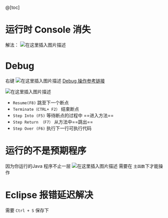 ﻿@[toc]
# 运行时 Console 消失
解法：
![在这里插入图片描述](https://img-blog.csdnimg.cn/20210312142543661.png?x-oss-process=image/watermark,type_ZmFuZ3poZW5naGVpdGk,shadow_10,text_aHR0cHM6Ly9ibG9nLmNzZG4ubmV0L1F1YW50dW1Zb3U=,size_16,color_FFFFFF,t_70)
 # Debug
 右键
 ![在这里插入图片描述](https://img-blog.csdnimg.cn/20210312142623567.png?x-oss-process=image/watermark,type_ZmFuZ3poZW5naGVpdGk,shadow_10,text_aHR0cHM6Ly9ibG9nLmNzZG4ubmV0L1F1YW50dW1Zb3U=,size_16,color_FFFFFF,t_70)
[Debug  操作参考链接](https://blog.csdn.net/QuantumYou/article/details/114482862?spm=1001.2014.3001.5502)

![在这里插入图片描述](https://img-blog.csdnimg.cn/20210312142717571.png?x-oss-process=image/watermark,type_ZmFuZ3poZW5naGVpdGk,shadow_10,text_aHR0cHM6Ly9ibG9nLmNzZG4ubmV0L1F1YW50dW1Zb3U=,size_16,color_FFFFFF,t_70)
- `Resume(F8)`   跳至下一个断点  
- `Terminate（CTRL+ F2）`  结束断点
- `Step Into (F5)`  等待断点的过程中  ==进入方法==
- `Step Return （F7）` 从方法中==跳出==
- `Step Over (F6)`  执行下一行可执行代码


# 运行的不是预期程序

因为你运行的Java  程序不止一层
![在这里插入图片描述](https://img-blog.csdnimg.cn/20210312142910281.png)
需要在 `主函数`下才能操作

# Eclipse 报错延迟解决
需要  `Ctrl + S`    保存下


